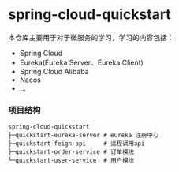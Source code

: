 # spring-cloud-quickstart

本仓库主要用于对于微服务的学习，学习的内容包括：

- Spring Cloud
- Eureka(Eureka Server、Eureka Client)
- Spring Cloud Alibaba
- Nacos
- ...

### 项目结构

```text
spring-cloud-quickstart
├─quickstart-eureka-server # eureka 注册中心
├─quickstart-feign-api     # 远程调用api
├─quickstart-order-service # 订单模块
└─quickstart-user-service  # 用户模块
```
